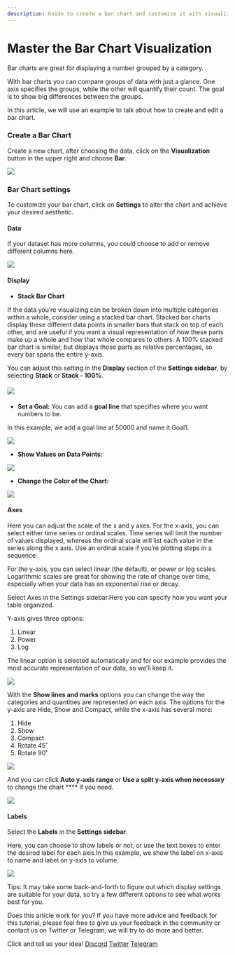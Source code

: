 ```yaml
---
description: Guide to create a bar chart and customize it with visualization settings.
---
```


# Master the Bar Chart Visualization

Bar charts are great for displaying a number grouped by a category.

With bar charts you can compare groups of data with just a glance. One axis specifies the groups, while the other will quantify their count. The goal is to show big differences between the groups.

In this article, we will use an example to talk about how to create and edit a bar chart.

### **Create a Bar Chart** <a href="#guide-to-createabar-chart-and-customize-it-with-visualization-settings.-biao-ti-xia-mian-na-ju" id="guide-to-createabar-chart-and-customize-it-with-visualization-settings.-biao-ti-xia-mian-na-ju"></a>

Create a new chart, after choosing the data, click on the **Visualization** button in the upper right and choose **Bar**.

![](<../../.gitbook/assets/0 (2)>)

### **Bar Chart settings** <a href="#_1cak7yv028o6" id="_1cak7yv028o6"></a>

To customize your bar chart, click on **Settings** to alter the chart and achieve your desired aesthetic.

#### **Data** <a href="#_1moi5vqme9zl" id="_1moi5vqme9zl"></a>

If your dataset has more columns, you could choose to add or remove different columns here.

![](<../../.gitbook/assets/1 (4)>)

#### **Display** <a href="#_ov717bw2t5g4" id="_ov717bw2t5g4"></a>

* **Stack Bar Chart**

If the data you’re visualizing can be broken down into multiple categories within a whole, consider using a stacked bar chart. Stacked bar charts display these different data points in smaller bars that stack on top of each other, and are useful if you want a visual representation of how these parts make up a whole and how that whole compares to others. A 100% stacked bar chart is similar, but displays those parts as relative percentages, so every bar spans the entire y-axis.

You can adjust this setting in the **Display** section of the **Settings sidebar**, by selecting **Stack** or **Stack - 100%**.

#### ![](<../../.gitbook/assets/2 (5)>) <a href="#_fj4eqkxzv8bu" id="_fj4eqkxzv8bu"></a>

* **Set a Goal:** You can add a **goal line** that specifies where you want numbers to be.

In this example, we add a goal line at 50000 and name it Goal1.

![](<../../.gitbook/assets/3 (4)>)

* **Show Values on Data Points:**&#x20;

![](<../../.gitbook/assets/4 (3)>)

* **Change the Color of the Chart:**

![](<../../.gitbook/assets/5 (1)>)

#### **Axes** <a href="#_ykoqxvm45xoj" id="_ykoqxvm45xoj"></a>

Here you can adjust the scale of the x and y axes. For the x-axis, you can select either time series or ordinal scales. Time series will limit the number of values displayed, whereas the ordinal scale will list each value in the series along the x axis. Use an ordinal scale if you’re plotting steps in a sequence.

For the y-axis, you can select linear (the default), or power or log scales. Logarithmic scales are great for showing the rate of change over time, especially when your data has an exponential rise or decay.

Select Axes in the Settings sidebar.Here you can specify how you want your table organized.

Y-axis gives three options:

1. Linear
2. Power
3. Log

The linear option is selected automatically and for our example provides the most accurate representation of our data, so we’ll keep it.

![](<../../.gitbook/assets/6 (2)>)

With the **Show lines and marks** options you can change the way the categories and quantities are represented on each axis. The options for the y-axis are Hide, Show and Compact, while the x-axis has several more:

1. Hide
2. Show
3. Compact
4. Rotate 45˚
5. Rotate 90˚

![](<../../.gitbook/assets/7 (2)>)

And you can click **Auto y-axis range** or **Use a split y-axis when necessary** to change the chart **** if you need.

![](../../.gitbook/assets/8)

#### **Labels** <a href="#_arw3iud903wx" id="_arw3iud903wx"></a>

Select the **Labels** in the **Settings sidebar**.

Here, you can choose to show labels or not, or use the text boxes to enter the desired label for each axis.In this example, we show the label on x-axis to name and label on y-axis to volume.

![](../../.gitbook/assets/9)

Tips: It may take some back-and-forth to figure out which display settings are suitable for your data, so try a few different options to see what works best for you.

Does this article work for you? If you have more advice and feedback for this tutorial, please feel free to give us your feedback in the community or contact us on Twitter or Telegram, we will try to do more and better.&#x20;

Click and tell us your idea! [Discord](https://discord.com/invite/3HYaR6USM7) [Twitter](https://twitter.com/Footprint\_DeFi) [Telegram](https://t.me/joinchat/4-ocuURAr2thODFh)
